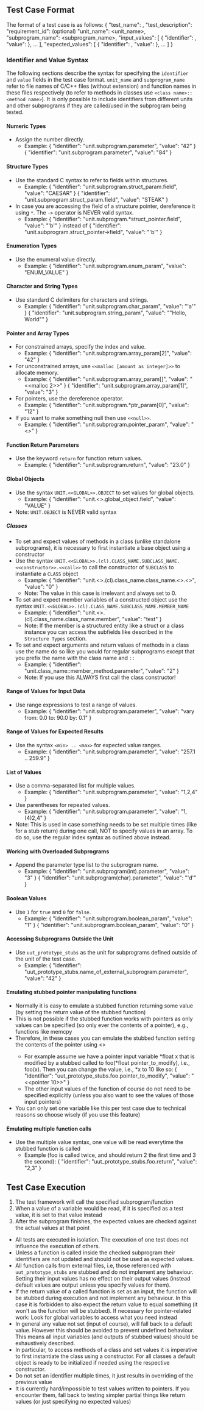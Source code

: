 ## Test Case Format
The format of a test case is as follows:
{
    "test_name": <some descriptive test name>,
    "test_description": <more details about the test>
    "requirement_id": <requirement being tested by this test> (optional)
    "unit_name": <unit_name>,
    "subprogram_name": <subprogram_name>,
    "input_values": [
        { "identifier": <identifier>, "value": <value> },
        ...
    ],
    "expected_values": [
        { "identifier": <identifier>, "value": <value> },
        ...
    ]
}

### Identifier and Value Syntax
The following sections describe the syntax for specifying the `identifier` and `value` fields in the test case format. `unit_name` and `subprogram_name` refer to file names of C/C++ files (without extension) and function names in these files respectively (to refer to methods in classes use `<class name>::<method name>`). It is only possible to include identifiers from different units and other subprograms if they are called/used in the subprogram being tested.

#### Numeric Types
- Assign the number directly.
  - Example:
    { "identifier": "unit.subprogram.parameter", "value": "42" }
    { "identifier": "unit.subprogram.parameter", "value": "84" }

#### Structure Types
- Use the standard C syntax to refer to fields within structures.
  - Example:
    { "identifier": "unit.subprogram.struct_param.field", "value": "CAESAR" }
    { "identifier": "unit.subprogram.struct_param.field", "value": "STEAK" }
- In case you are accessing the field of a structure pointer, dereference it using `*`. The `->` operator is NEVER valid syntax.
  - Example:
    { "identifier": "unit.subprogram.*struct_pointer.field", "value": "'b'" }
    instead of
    { "identifier": "unit.subprogram.struct_pointer->field", "value": "'b'" }

#### Enumeration Types
- Use the enumeral value directly.
  - Example:
    { "identifier": "unit.subprogram.enum_param", "value": "ENUM_VALUE" }

#### Character and String Types
- Use standard C delimiters for characters and strings.
  - Example:
    { "identifier": "unit.subprogram.char_param", "value": "'a'" }
    { "identifier": "unit.subprogram.string_param", "value": "\"Hello, World\"" }

#### Pointer and Array Types
- For constrained arrays, specify the index and value.
  - Example:
    { "identifier": "unit.subprogram.array_param[2]", "value": "42" }
- For unconstrained arrays, use `<<malloc [amount as integer]>>` to allocate memory.
  - Example:
    { "identifier": "unit.subprogram.array_param[]", "value": "<<malloc 2>>" }
    { "identifier": "unit.subprogram.array_param[1]", "value": "3" }
- For pointers, use the dereference operator.
  - Example:
    { "identifier": "unit.subprogram.*ptr_param[0]", "value": "12" }
- If you want to make something null then use `<<null>>`.
  - Example:
    { "identifier": "unit.subprogram.pointer_param", "value": "<<null>>" }

#### Function Return Parameters
- Use the keyword `return` for function return values.
  - Example:
    { "identifier": "unit.subprogram.return", "value": "23.0" }

#### Global Objects
- Use the syntax `UNIT.<<GLOBAL>>.OBJECT` to set values for global objects.
  - Example:
    { "identifier": "unit.<<GLOBAL>>.global_object.field", "value": "VALUE" }
- Note: `UNIT.OBJECT` is NEVER valid syntax

##### Classes
- To set and expect values of methods in a class (unlike standalone subprograms), it is necessary to first instantiate a base object using a constructor
- Use the syntax `UNIT.<<GLOBAL>>.(cl).CLASS_NAME.SUBCLASS_NAME.<<constructor>>.<<call>>` to call the constructor of `SUBCLASS` to instantiate a `CLASS` object
  - Example:
    { "identifier": "unit.<<GLOBAL>>.(cl).class_name.class_name.<<constructor>>.<<call>>", "value": "0" }
  - Note: The value in this case is irrelevant and always set to 0.
- To set and expect member variables of a constructed object use the syntax `UNIT.<<GLOBAL>>.(cl).CLASS_NAME.SUBCLASS_NAME.MEMBER_NAME`
  - Example:
    { "identifier": "unit.<<GLOBAL>>.(cl).class_name.class_name.member", "value": "test" }
  - Note: If the member is a structured entity like a struct or a class instance you can access the subfields like described in the `Structure Types` section.
- To set and expect arguments and return values of methods in a class use the name do so like you would for regular subprograms except that you prefix the name with the class name and `::`
  - Example:
    { "identifier": "unit.class_name::member_method.parameter", "value": "2" }
  - Note: If you use this ALWAYS first call the class constructor!

#### Range of Values for Input Data
- Use range expressions to test a range of values.
  - Example:
    { "identifier": "unit.subprogram.parameter", "value": "vary from: 0.0 to: 90.0 by: 0.1" }

#### Range of Values for Expected Results
- Use the syntax `<min> .. <max>` for expected value ranges.
  - Example:
    { "identifier": "unit.subprogram.parameter", "value": "257.1 .. 259.9" }

#### List of Values
- Use a comma-separated list for multiple values.
  - Example:
    { "identifier": "unit.subprogram.parameter", "value": "1,2,4" }
- Use parentheses for repeated values.
  - Example:
    { "identifier": "unit.subprogram.parameter", "value": "1,(4)2,4" }
- Note: This is used in case something needs to be set multiple times (like for a stub return) during one call, NOT to specify values in an array. To do so, use the regular index syntax as outlined above instead.

#### Working with Overloaded Subprograms
- Append the parameter type list to the subprogram name.
  - Example:
    { "identifier": "unit.subprogram(int).parameter", "value": "3" }
    { "identifier": "unit.subprogram(char).parameter", "value": "'d'" }

#### Boolean Values
- Use `1` for `true` and `0` for `false`.
  - Example:
    { "identifier": "unit.subprogram.boolean_param", "value": "1" }
    { "identifier": "unit.subprogram.boolean_param", "value": "0" }

#### Accessing Subprograms Outside the Unit
- Use `uut_prototype_stubs` as the unit for subprograms defined outside of the unit of the test case.
  - Example:
    { "identifier": "uut_prototype_stubs.name_of_external_subprogram.parameter", "value": "42" }

#### Emulating stubbed pointer manipulating functions
- Normally it is easy to emulate a stubbed function returning some value (by setting the return value of the stubbed function)
- This is not possible if the stubbed function works with pointers as only values can be specified (so only ever the contents of a pointer), e.g., functions like memcpy
- Therefore, in these cases you can emulate the stubbed function setting the contents of the pointer using <<pointer value_to_set>>
  - For example assume we have a pointer input variable *float x that is modified by a stubbed called to foo(*float pointer_to_modify), i.e., foo(x). Then you can change the value, i.e., *x to 10 like so:
    { "identifier": "uut_prototype_stubs.foo.pointer_to_modify", "value": "<<pointer 10>>" }
  - The other input values of the function of course do not need to be specified explicitly (unless you also want to see the values of those input pointers)
- You can only set one variable like this per test case due to technical reasons so choose wisely (if you use this feature)

#### Emulating multiple function calls
- Use the multiple value syntax, one value will be read everytime the stubbed function is called
  - Example (foo is called twice, and should return 2 the first time and 3 the second):
    { "identifier": "uut_prototype_stubs.foo.return", "value": "2,3" }

## Test Case Execution
1. The test framework will call the specified subprogram/function
2. When a value of a variable would be read, if it is specified as a test value, it is set to that value instead
3. After the subprogram finishes, the expected values are checked against the actual values at that point

- All tests are executed in isolation. The execution of one test does not influence the execution of others.
- Unless a function is called inside the checked subprogram their identifiers are not updated and should not be used as expected values.
- All function calls from external files, i.e, those referenced with `uut_prototype_stubs` are stubbed and do not implement any behaviour. Setting their input values has no effect on their output values (instead default values are output unless you specify values for them).
- If the return value of a called function is set as an input, the function will be stubbed during execution and not implement any behaviour. In this case it is forbidden to also expect the return value to equal something (it won't as the function will be stubbed). If necessary for pointer-related work: Look for global variables to access what you need instead
- In general any value not set (input of course), will fall back to a default value. However this should be avoided to prevent undefined behaviour. This means all input variables (and outputs of stubbed values) should be exhaustively described.
- In particular, to access methods of a class and set values it is imperative to first instantiate the class using a constructor. For all classes a default object is ready to be initialized if needed using the respective constructor.
- Do not set an identifier multiple times, it just results in overriding of the previous value
- It is currently hard/impossible to test values written to pointers. If you encounter them, fall back to testing simpler partial things like return values (or just specifying no expected values)